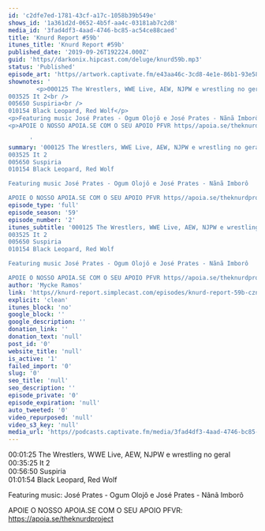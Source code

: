```yaml
---
id: 'c2dfe7ed-1781-43cf-a17c-1058b39b549e'
shows_id: '1a361d2d-0652-4b5f-aa4c-03181ab7c2d8'
media_id: '3fad4df3-4aad-4746-bc85-ac54ce88caed'
title: 'Knurd Report #59b'
itunes_title: 'Knurd Report #59b'
published_date: '2019-09-26T192224.000Z'
guid: 'https//darkonix.hipcast.com/deluge/knurd59b.mp3'
status: 'Published'
episode_art: 'https//artwork.captivate.fm/e43aa46c-3cd8-4e1e-86b1-93e5863c4080/1000-itunes-1582315387.jpg'
shownotes: '
        <p>000125 The Wrestlers, WWE Live, AEW, NJPW e wrestling no geral<br />
003525 It 2<br />
005650 Suspiria<br />
010154 Black Leopard, Red Wolf</p>
<p>Featuring music José Prates - Ogum Olojô e José Prates - Nãnã Imborô</p>
<p>APOIE O NOSSO APOIA.SE COM O SEU APOIO PFVR https//apoia.se/theknurdproject</p>

      '
summary: '000125 The Wrestlers, WWE Live, AEW, NJPW e wrestling no geral
003525 It 2
005650 Suspiria
010154 Black Leopard, Red Wolf

Featuring music José Prates - Ogum Olojô e José Prates - Nãnã Imborô

APOIE O NOSSO APOIA.SE COM O SEU APOIO PFVR https//apoia.se/theknurdproject'
episode_type: 'full'
episode_season: '59'
episode_number: '2'
itunes_subtitle: '000125 The Wrestlers, WWE Live, AEW, NJPW e wrestling no geral
003525 It 2
005650 Suspiria
010154 Black Leopard, Red Wolf

Featuring music José Prates - Ogum Olojô e José Prates - Nãnã Imborô

APOIE O NOSSO APOIA.SE COM O SEU APOIO PFVR https//apoia.se/theknurdproject'
author: 'Mycke Ramos'
link: 'https//knurd-report.simplecast.com/episodes/knurd-report-59b-czntFRXo'
explicit: 'clean'
itunes_block: 'no'
google_block: ''
google_description: ''
donation_link: ''
donation_text: 'null'
post_id: '0'
website_title: 'null'
is_active: '1'
failed_import: '0'
slug: '0'
seo_title: 'null'
seo_description: ''
episode_private: '0'
episode_expiration: 'null'
auto_tweeted: '0'
video_repurposed: 'null'
video_s3_key: 'null'
media_url: 'https//podcasts.captivate.fm/media/3fad4df3-4aad-4746-bc85-ac54ce88caed/knurd59b_tc.mp3'
---
```

00:01:25 The Wrestlers, WWE Live, AEW, NJPW e wrestling no geral  
00:35:25 It 2  
00:56:50 Suspiria  
01:01:54 Black Leopard, Red Wolf

Featuring music: José Prates - Ogum Olojô e José Prates - Nãnã Imborô

APOIE O NOSSO APOIA.SE COM O SEU APOIO PFVR: https://apoia.se/theknurdproject